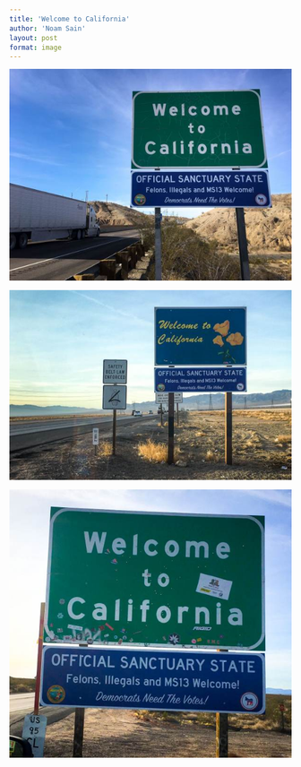 ```yaml
---
title: 'Welcome to California'
author: 'Noam Sain'
layout: post
format: image
---
```


![](/assets/2018/01/cali-sanctuary-state-3-600x450.jpg)

![](/assets/2018/01/cali-sanctuary-state-4-600x403.jpg)

![](/assets/2018/01/cali-sanctuary-state-600x571.jpg)